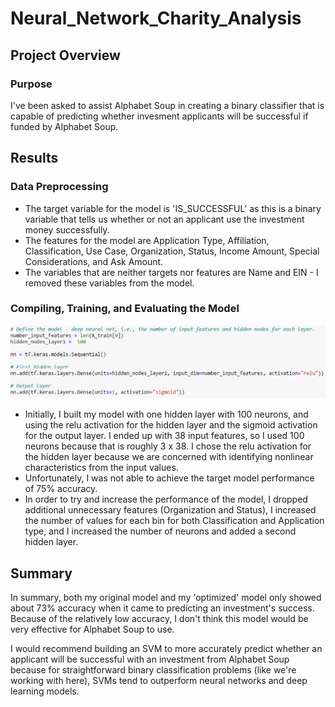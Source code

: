 # Neural_Network_Charity_Analysis

## Project Overview
### Purpose
I've been asked to assist Alphabet Soup in creating a binary classifier that is capable of predicting whether invesment applicants will be successful if funded by Alphabet Soup.

## Results
### Data Preprocessing
- The target variable for the model is 'IS_SUCCESSFUL' as this is a binary variable that tells us whether or not an applicant use the investment money successfully.
- The features for the model are Application Type, Affiliation, Classification, Use Case, Organization, Status, Income Amount, Special Considerations, and Ask Amount.
- The variables that are neither targets nor features are Name and EIN - I removed these variables from the model.

### Compiling, Training, and Evaluating the Model
![Initial model](https://github.com/secicciari/Neural_Network_Charity_Analysis/blob/main/Resources/initial_model.PNG)
- Initially, I built my model with one hidden layer with 100 neurons, and using the relu activation for the hidden layer and the sigmoid activation for the output layer. 
I ended up with 38 input features, so I used 100 neurons because that is roughly 3 x 38. I chose the relu activation for the hidden layer because we are concerned with identifying nonlinear characteristics from the input values.
- Unfortunately, I was not able to achieve the target model performance of 75% accuracy.
- In order to try and increase the performance of the model, I dropped additional unnecessary features (Organization and Status), I increased the number of values for each bin for both Classification and Application type, and I increased the number of neurons and added a second hidden layer. 

## Summary
In summary, both my original model and my 'optimized' model only showed about 73% accuracy when it came to predicting an investment's success. Because of the relatively low accuracy, I don't think this model would be very effective for Alphabet Soup to use.

I would recommend building an SVM to more accurately predict whether an applicant will be successful with an investment from Alphabet Soup because for straightforward binary classification problems (like we're working with here), SVMs tend to outperform neural networks and deep learning models.
